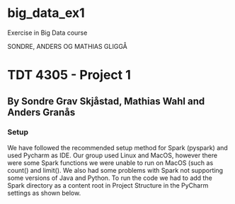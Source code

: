# big_data_ex1
Exercise in Big Data course

SONDRE, ANDERS OG MATHIAS GLIGGÅ

# TDT 4305 - Project 1
## By Sondre Grav Skjåstad, Mathias Wahl and Anders Granås
### Setup
We have followed the recommended setup method for Spark (pyspark) and used Pycharm as IDE. Our group used Linux and MacOS, however there were some Spark functions we were unable to run on MacOS (such as count() and limit(). We also had some problems with Spark not supporting some versions of Java and Python. To run the code we had to add the Spark directory as a content root in Project Structure in the PyCharm settings as shown below.
